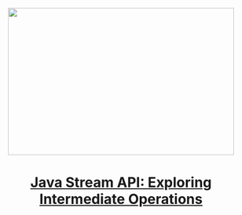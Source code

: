 
<p align="center">
  <img width="460" height="300" src="https://miro.medium.com/v2/resize:fit:640/format:webp/1*qCUkuTrb-kk2x8RQYD_yGw.jpeg">
</p>

<h1 align="center"><a href="https://medium.com/gitconnected/java-stream-api-exploring-intermediate-operations-a8fb7be4cac1">Java Stream API: Exploring Intermediate Operations
</a></h1>
